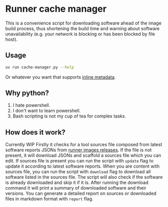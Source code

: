 # Runner cache manager

This is a convenience script for downloading software ahead of the image build process, thus shortening the build time and warning about software unavailability (e.g. your network is blocking or has been blocked by file host).

## Usage

```bash
uv run cache-manager.py --help
```

Or whatever you want that supports [inline metadata](https://packaging.python.org/en/latest/specifications/inline-script-metadata/#inline-script-metadata).

## Why python?

1. I hate powershell.
2. I don't want to learn powershell.
3. Bash scripting is not my cup of tea for complex tasks.

## How does it work?

Currently WIP
Firstly it checks for a tool sources file composed from latest software reports JSONs from [runner images releases](https://github.com/actions/runner-images/releases). If the file is not present, it will download JSONs and scaffold a sources file which you can edit. If sources file is present you can run the script with `update` flag to update it according to latest software reports. When you are content with sources file, you can run the script with `download` flag to download all software listed in the sources file. The script will also check if the software is already downloaded and skip it if it is. After running the download command it will print a summary of downloaded software and their versions. You can generate a detailed report on sources or downloaded files in markdown format with `report` flag.

<!--
  /\__/\
 ( '~'  )
-->
